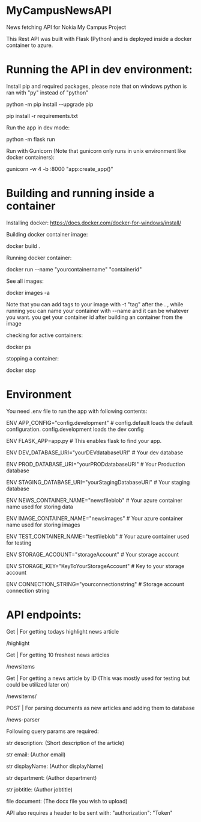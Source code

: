 # MyCampusNewsAPI
News fetching API for Nokia My Campus Project

This Rest API was built with Flask (Python) and is deployed inside a docker container to azure.

# Running the API in dev environment:

Install pip and required packages, please note that on windows python is ran with "py" instead of "python" 

python -m pip install --upgrade pip

pip install -r requirements.txt

Run the app in dev mode:

python -m flask run

Run with Gunicorn (Note that gunicorn only runs in unix environment like docker containers):

gunicorn -w 4 -b :8000 "app:create_app()"

# Building and running inside a container 

Installing docker:
https://docs.docker.com/docker-for-windows/install/

Building docker container image:

docker build .

Running docker container:

docker run --name "yourcontainername" "containerid"
  
See all images:

docker images -a
  
Note that you can add tags to your image with -t "tag" after the . , while running you can name your container with --name and it can be whatever you want. you get your container id after building an container from the image
  
checking for active containers:

docker ps

stopping a container:

docker stop <container>


# Environment

You need .env file to run the app with following contents:

ENV APP_CONFIG="config.development" # config.default loads the default configuration. config.development loads the dev config

ENV FLASK_APP=app.py # This enables flask to find your app.

ENV DEV_DATABASE_URI="yourDEVdatabaseURI" # Your dev database
  
ENV PROD_DATABASE_URI="yourPRODdatabaseURI" # Your Production database
  
ENV STAGING_DATABASE_URI="yourStagingDatabaseURI" # Your staging database
  
ENV NEWS_CONTAINER_NAME="newsfileblob" # Your azure container name used for storing data
  
ENV IMAGE_CONTAINER_NAME="newsimages" # Your azure container name used for storing images
  
ENV TEST_CONTAINER_NAME="testfileblob" # Your azure container used for testing
  
ENV STORAGE_ACCOUNT="storageAccount" # Your storage account 
  
ENV STORAGE_KEY="KeyToYourStorageAccount" # Key to your storage account
  
ENV CONNECTION_STRING="yourconnectionstring" # Storage account connection string


# API endpoints:

Get | For getting todays highlight news article

/highlight

Get | For getting 10 freshest news articles

/newsitems

Get | For getting a news article by ID (This was mostly used for testing but could be utilized later on)

/newsitems/<itemID>
  
POST | For parsing documents as new articles and adding them to database

/news-parser

Following query params are required:

str description: (Short description of the article)

str email: (Author email)

str displayName: (Author displayName)

str department: (Author department)

str jobtitle: (Author jobtitle)

file document: (The docx file you wish to upload)
  
  
API also requires a header to be sent with: "authorization": "Token"


